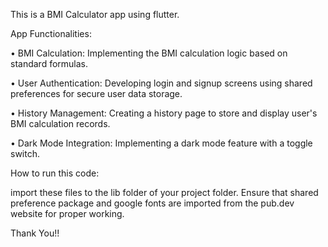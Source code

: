 This is a BMI Calculator app using flutter.

App Functionalities:  

• BMI Calculation: Implementing the BMI calculation logic based on standard formulas. 

• User Authentication: Developing login and signup screens using shared preferences for secure 
user data storage. 

• History Management: Creating a history page to store and display user's BMI calculation records. 

• Dark Mode Integration: Implementing a dark mode feature with a toggle switch. 

How to run this code:

import these files to the lib folder of your project folder.
Ensure that shared preference package and google fonts are imported from the pub.dev website for proper working.

Thank You!!

